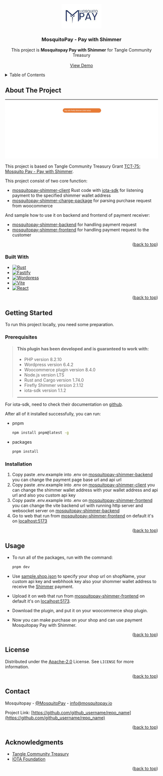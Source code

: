 <a name="readme-top"></a>

<!-- PROJECT LOGO -->
<br />
<div align="center">
  <a href="https://github.com/github_username/repo_name">
    <img src="assets/logo.jpeg" alt="Logo" height="80">
  </a>

<h3 align="center">MosquitoPay - Pay with Shimmer</h3>

  <p align="center">
    This project is <strong>Mosquitopay Pay with Shimmer</strong> for Tangle Community Treasury
    <br />
    <br />
    <a href="https://wp.mosquitopay.io">View Demo</a>
  </p>
</div>

<!-- TABLE OF CONTENTS -->
<details>
  <summary>Table of Contents</summary>
  <ol>
    <li>
      <a href="#about-the-project">About The Project</a>
      <ul>
        <li><a href="#built-with">Built With</a></li>
      </ul>
    </li>
    <li>
      <a href="#getting-started">Getting Started</a>
      <ul>
        <li><a href="#prerequisites">Prerequisites</a></li>
        <li><a href="#installation">Installation</a></li>
      </ul>
    </li>
    <li><a href="#usage">Usage</a></li>
    <li><a href="#license">License</a></li>
    <li><a href="#contact">Contact</a></li>
    <li><a href="#acknowledgments">Acknowledgments</a></li>
  </ol>
</details>

<!-- ABOUT THE PROJECT -->
## About The Project

[![Product Name Screen Shot][product-screenshot]](assets/pay_with_shimmer.png)

This project is based on Tangle Community Treasury Grant [TCT-75: Mosquito Pay - Pay with Shimmer](https://www.tangletreasury.org/proposal-details?recordId=recVHKCZDBin0tddE).

This project consist of two core function:
* [mosquitopay-shimmer-client](mosquitopay-shimmer-client) Rust code with [iota-sdk](https://github.com/iotaledger/iota-sdk) for listening payment to the specified shimmer wallet address
* [mosquitopay-shimmer-charge-package](mosquitopay-shimmer-charge-package) for parsing purchase request from woocommerce 

And sample how to use it on backend and frontend of payment receiver:
* [mosquitopay-shimmer-backend](mosquitopay-shimmer-backend) for handling payment request
* [mosquitopay-shimmer-frontend](mosquitopay-shimmer-frontend) for handling payment request to the customer

<p align="right">(<a href="#readme-top">back to top</a>)</p>

### Built With

* [![Rust][Rustlang.org]][Rustlang-url]
* [![Fastify][Fastify.js]][Fastify-url]
* [![Wordpress][Wordpress.com]][Wordpress-url]
* [![Vite][Vitejs.dev]][Vite-url]
* [![React][React.js]][React-url]

<p align="right">(<a href="#readme-top">back to top</a>)</p>

<!-- GETTING STARTED -->
## Getting Started

To run this project locally, you need some preparation.

### Prerequisites

> #### This plugin has been developed and is guaranteed to work with:
>
> - PHP version 8.2.10
> - Wordpress version 6.4.2
> - Woocommerce plugin version 8.4.0
> - Node.js version LTS
> - Rust and Cargo version 1.74.0
> - Firefly Shimmer version 2.1.12
> - iota-sdk version 1.1.2
> 
> ***

For iota-sdk, need to check their documentation on [github](https://github.com/iotaledger/iota-sdk/tree/develop?tab=readme-ov-file#before-you-start).

After all of it installed successfully, you can run:

* pnpm
  ```sh
  npm install pnpm@latest -g
  ```
* packages
  ```sh
  pnpm install
  ```

### Installation

1. Copy paste .env.example into .env on [mosquitopay-shimmer-backend](mosquitopay-shimmer-backend/.env.example) you can change the payment page base url and api url
2. Copy paste .env.example into .env on [mosquitopay-shimmer-client](mosquitopay-shimmer-client/.env.example) you can change the shimmer wallet address with your wallet address and api url and also you custom api key
3. Copy paste .env.example into .env on [mosquitopay-shimmer-frontend](mosquitopay-shimmer-frontend/.env.example) you can change the vite backend url with running http server and websocket server on [mosquitopay-shimmer-backend](mosquitopay-shimmer-backend)
3. Go to web that run from [mosquitopay-shimmer-frontend](mosquitopay-shimmer-frontend) on default it's on [localhost:5173](http://localhost:5173)

<p align="right">(<a href="#readme-top">back to top</a>)</p>

<!-- USAGE EXAMPLES -->
## Usage

* To run all of the packages, run with the command:
  ```sh
  pnpm dev
  ``` 

* Use [sample.shop.json](mosquitopay-shimmer-backend/sample.shop.json) to specify your shop url on shopName, your custom api key and webhhook key also your shommer wallet address to receive the [Shimmer](https://shimmer.network/token) payment.

* Upload it on web that run from [mosquitopay-shimmer-frontend](mosquitopay-shimmer-frontend) on default it's on [localhost:5173](http://localhost:5173).

* Download the plugin, and put it on your woocommerce shop plugin.

* Now you can make purchase on your shop and can use payment Mosquitopay Pay with Shimmer.

<p align="right">(<a href="#readme-top">back to top</a>)</p>

<!-- LICENSE -->
## License

Distributed under the [Apache-2.0](LICENSE) License. See `LICENSE` for more information.

<p align="right">(<a href="#readme-top">back to top</a>)</p>

<!-- CONTACT -->
## Contact

Mosquitopay - [@MosquitoPay](https://twitter.com/MosquitoPay) - info@mosquitopay.io

Project Link: [https://github.com/github_username/repo_name](https://github.com/github_username/repo_name)

<p align="right">(<a href="#readme-top">back to top</a>)</p>

<!-- ACKNOWLEDGMENTS -->
## Acknowledgments

* [Tangle Community Treasury](https://www.tangletreasury.org)
* [IOTA Foundation](https://www.iota.org)

<p align="right">(<a href="#readme-top">back to top</a>)</p>

<!-- MARKDOWN LINKS & IMAGES -->
<!-- https://www.markdownguide.org/basic-syntax/#reference-style-links -->
[contributors-shield]: https://img.shields.io/github/contributors/github_username/repo_name.svg?style=for-the-badge
[contributors-url]: https://github.com/github_username/repo_name/graphs/contributors
[forks-shield]: https://img.shields.io/github/forks/github_username/repo_name.svg?style=for-the-badge
[forks-url]: https://github.com/github_username/repo_name/network/members
[stars-shield]: https://img.shields.io/github/stars/github_username/repo_name.svg?style=for-the-badge
[stars-url]: https://github.com/github_username/repo_name/stargazers
[issues-shield]: https://img.shields.io/github/issues/github_username/repo_name.svg?style=for-the-badge
[issues-url]: https://github.com/github_username/repo_name/issues
[license-shield]: https://img.shields.io/github/license/github_username/repo_name.svg?style=for-the-badge
[license-url]: https://github.com/github_username/repo_name/blob/master/LICENSE.txt
[linkedin-shield]: https://img.shields.io/badge/-LinkedIn-black.svg?style=for-the-badge&logo=linkedin&colorB=555
[linkedin-url]: https://linkedin.com/in/linkedin_username
[product-screenshot]: assets/pay_with_shimmer.png
[Next.js]: https://img.shields.io/badge/next.js-000000?style=for-the-badge&logo=nextdotjs&logoColor=white
[Next-url]: https://nextjs.org/
[React.js]: https://img.shields.io/badge/React-20232A?style=for-the-badge&logo=react&logoColor=61DAFB
[React-url]: https://reactjs.org/
[Vue.js]: https://img.shields.io/badge/Vue.js-35495E?style=for-the-badge&logo=vuedotjs&logoColor=4FC08D
[Vue-url]: https://vuejs.org/
[Angular.io]: https://img.shields.io/badge/Angular-DD0031?style=for-the-badge&logo=angular&logoColor=white
[Angular-url]: https://angular.io/
[Svelte.dev]: https://img.shields.io/badge/Svelte-4A4A55?style=for-the-badge&logo=svelte&logoColor=FF3E00
[Svelte-url]: https://svelte.dev/
[Laravel.com]: https://img.shields.io/badge/Laravel-FF2D20?style=for-the-badge&logo=laravel&logoColor=white
[Laravel-url]: https://laravel.com
[Bootstrap.com]: https://img.shields.io/badge/Bootstrap-563D7C?style=for-the-badge&logo=bootstrap&logoColor=white
[Bootstrap-url]: https://getbootstrap.com
[JQuery.com]: https://img.shields.io/badge/jQuery-0769AD?style=for-the-badge&logo=jquery&logoColor=white
[JQuery-url]: https://jquery.com 
[Vitejs.dev]: https://img.shields.io/badge/vite-%23646CFF.svg?style=for-the-badge&logo=vite&logoColor=white
[Vite-url]: https://vitejs.dev
[Fastify.js]: https://img.shields.io/badge/fastify-%23000000.svg?style=for-the-badge&logo=fastify&logoColor=white
[Fastify-url]: https://fastify.dev
[Wordpress.com]: https://img.shields.io/badge/WordPress-%23117AC9.svg?style=for-the-badge&logo=WordPress&logoColor=white
[Wordpress-url]: https://wordpress.com
[Rustlang.org]: https://img.shields.io/badge/rust-%23000000.svg?style=for-the-badge&logo=rust&logoColor=white
[Rustlang-url]: https://www.rust-lang.org